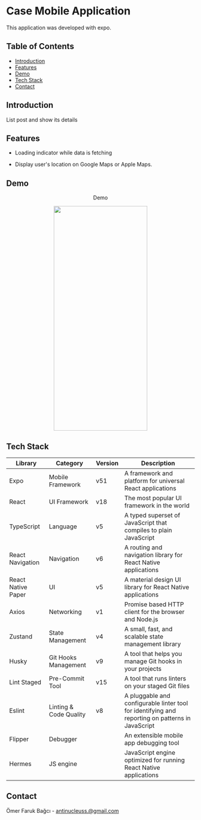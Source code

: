 # Case Mobile Application

This application was developed with expo.

## Table of Contents

- [Introduction](#introduction)
- [Features](#features)
- [Demo](#demo)
- [Tech Stack](#tech-stack)
- [Contact](#contact)

## Introduction

List post and show its details

## Features

- Loading indicator while data is fetching

- Display user's location on Google Maps or Apple Maps.

## Demo

<div align="center">
<p>Demo</p>
<img src="https://github.com/antinucleus/repo-medias/blob/main/case-app/demo.gif" width="250" height="600"/>
</div>

## Tech Stack

| Library            | Category               | Version | Description                                                                                      |
| ------------------ | ---------------------- | ------- | ------------------------------------------------------------------------------------------------ |
| Expo               | Mobile Framework       | v51     | A framework and platform for universal React applications                                        |
| React              | UI Framework           | v18     | The most popular UI framework in the world                                                       |
| TypeScript         | Language               | v5      | A typed superset of JavaScript that compiles to plain JavaScript                                 |
| React Navigation   | Navigation             | v6      | A routing and navigation library for React Native applications                                   |
| React Native Paper | UI                     | v5      | A material design UI library for React Native applications                                       |
| Axios              | Networking             | v1      | Promise based HTTP client for the browser and Node.js                                            |
| Zustand            | State Management       | v4      | A small, fast, and scalable state management library                                             |
| Husky              | Git Hooks Management   | v9      | A tool that helps you manage Git hooks in your projects                                          |
| Lint Staged        | Pre-Commit Tool        | v15     | A tool that runs linters on your staged Git files                                                |
| Eslint             | Linting & Code Quality | v8      | A pluggable and configurable linter tool for identifying and reporting on patterns in JavaScript |
| Flipper            | Debugger               |         | An extensible mobile app debugging tool                                                          |
| Hermes             | JS engine              |         | JavaScript engine optimized for running React Native applications                                |

## Contact

Ömer Faruk Bağcı - [antinucleuss.@gmail.com](mailto:antinucleuss.@gmail.com)
